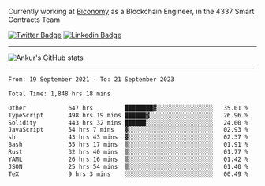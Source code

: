 Currently working at [Biconomy](https://biconomy.io/) as a Blockchain Engineer, in the 4337 Smart Contracts Team

 [![Twitter Badge](https://img.shields.io/badge/-@ankurdubey521-1ca0f1?style=flat-square&labelColor=1ca0f1&logo=twitter&logoColor=white&link=https://twitter.com/ankurdubey521)](https://twitter.com/ankurdubey521) [![Linkedin Badge](https://img.shields.io/badge/-ankurdubey521-blue?style=flat-square&logo=Linkedin&logoColor=white&link=https://www.linkedin.com/in/ankurdubey521/)](https://www.linkedin.com/in/ankurdubey521/)

<hr/>

![Ankur's GitHub stats](https://github-readme-stats.vercel.app/api?username=ankurdubey521&count_private=true&theme=radical)

<hr/>

<!--START_SECTION:waka-->

```txt
From: 19 September 2021 - To: 21 September 2023

Total Time: 1,848 hrs 18 mins

Other            647 hrs         ████████▓░░░░░░░░░░░░░░░░   35.01 %
TypeScript       498 hrs 19 mins ██████▓░░░░░░░░░░░░░░░░░░   26.96 %
Solidity         443 hrs 32 mins ██████░░░░░░░░░░░░░░░░░░░   24.00 %
JavaScript       54 hrs 7 mins   ▓░░░░░░░░░░░░░░░░░░░░░░░░   02.93 %
sh               43 hrs 43 mins  ▓░░░░░░░░░░░░░░░░░░░░░░░░   02.37 %
Bash             35 hrs 17 mins  ▒░░░░░░░░░░░░░░░░░░░░░░░░   01.91 %
Rust             32 hrs 40 mins  ▒░░░░░░░░░░░░░░░░░░░░░░░░   01.77 %
YAML             26 hrs 16 mins  ▒░░░░░░░░░░░░░░░░░░░░░░░░   01.42 %
JSON             25 hrs 54 mins  ▒░░░░░░░░░░░░░░░░░░░░░░░░   01.40 %
TeX              9 hrs 3 mins    ░░░░░░░░░░░░░░░░░░░░░░░░░   00.49 %
```

<!--END_SECTION:waka-->
